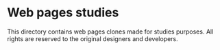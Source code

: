 # Web pages studies

This directory contains web pages clones made for studies purposes. All rights are reserved to the original designers and developers.